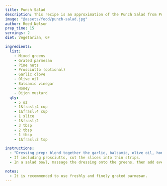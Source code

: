 ```yaml
---
title: Punch Salad
description: This recipe is an approximation of the Punch Salad from Punch Pizza.
image: "@assets/food/punch-salad.jpg"
author: Reed Nelson
prep_time: 15
servings: 2
diet: Vegetarian, GF

ingredients:
  list:
    - Mixed greens
    - Grated parmesan
    - Pine nuts
    - Prosciutto (optional)
    - Garlic clove
    - Olive oil
    - Balsamic vinegar
    - Honey
    - Dijon mustard
  qty:
    - 5 oz
    - 1&frasl;4 cup
    - 1&frasl;4 cup
    - 1 slice
    - 1&frasl;2
    - 3 tbsp
    - 2 tbsp
    - 1 tbsp
    - 1&frasl;2 tsp

instructions:
  - "Dressing prep: blend together the garlic, balsamic, olive oil, honey, and mustard."
  - If including prosciutto, cut the slices into thin strips.
  - In a salad bowl, massage the dressing onto the greens, then add everything else.

notes:
  - It is recommended to use freshly and finely grated parmesan.
---
```

